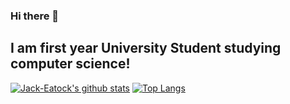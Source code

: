 ### Hi there 👋
## I am first year University Student studying computer science!

[![Jack-Eatock's github stats](https://github-readme-stats.vercel.app/api?username=Jack-Eatock&count_private=true&include_all_commits=true&show_icons=true&theme=radical)](https://github.com/anuraghazra/github-readme-stats)
[![Top Langs](https://github-readme-stats.vercel.app/api/top-langs/?username=Jack-Eatock&theme=radical)](https://github.com/anuraghazra/github-readme-stats)
<!--
**Jack-Eatock/Jack-Eatock** is a ✨ _special_ ✨ repository because its `README.md` (this file) appears on your GitHub profile.




Here are some ideas to get you started:

- 🔭 I’m currently working on ...
- 🌱 I’m currently learning ...
- 👯 I’m looking to collaborate on ...
- 🤔 I’m looking for help with ...
- 💬 Ask me about ...
- 📫 How to reach me: ...
- 😄 Pronouns: ...
- ⚡ Fun fact: ...
-->

